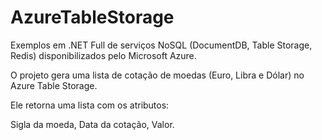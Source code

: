 # AzureTableStorage
Exemplos em .NET Full de serviços NoSQL (DocumentDB, Table Storage, Redis) disponibilizados pelo Microsoft Azure.

O projeto gera uma lista de cotação de moedas (Euro, Libra e Dólar) no Azure Table Storage.


Ele retorna uma lista com os atributos:

Sigla da moeda, Data da cotação, Valor.

